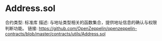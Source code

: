 # Address.sol

合约类型: 标准库
描述: 与地址类型相关的函数集合，提供地址信息的确认与权限判断功能。
链接: https://github.com/OpenZeppelin/openzeppelin-contracts/blob/master/contracts/utils/Address.sol